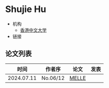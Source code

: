 # Shujie Hu

- 机构
  - [香港中文大学](../Institutions/CHN-CUHK_香港中文大学.md)
- 链接

## 论文列表

| 时间 | 作者序 | 论文 | 发表 |
|:-:|:-:|---|---|
| 2024.07.11 | No.06/12 | [MELLE](../Models/Speech_LLM/2024.07.11_MELLE.md) |